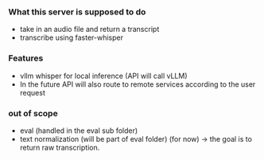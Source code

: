 ### What this server is supposed to do
- take in an audio file and return a transcript
- transcribe using faster-whisper

### Features
- vllm whisper for local inference (API will call vLLM)
- In the future API will also route to remote services according to the user request


### out of scope
- eval (handled in the eval sub folder)
- text normalization (will be part of eval folder) (for now) -> the goal is to return raw transcription.
